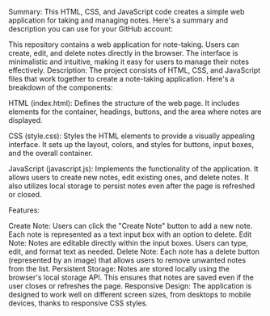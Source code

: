 
Summary:
This HTML, CSS, and JavaScript code creates a simple web application for taking and managing notes. Here's a summary and description you can use for your GitHub account:

This repository contains a web application for note-taking. Users can create, edit, and delete notes directly in the browser. The interface is minimalistic and intuitive, making it easy for users to manage their notes effectively.
Description:
The project consists of HTML, CSS, and JavaScript files that work together to create a note-taking application. Here's a breakdown of the components:

HTML (index.html): Defines the structure of the web page. It includes elements for the container, headings, buttons, and the area where notes are displayed.

CSS (style.css): Styles the HTML elements to provide a visually appealing interface. It sets up the layout, colors, and styles for buttons, input boxes, and the overall container.

JavaScript (javascript.js): Implements the functionality of the application. It allows users to create new notes, edit existing ones, and delete notes. It also utilizes local storage to persist notes even after the page is refreshed or closed.

Features:

Create Note: Users can click the "Create Note" button to add a new note. Each note is represented as a text input box with an option to delete.
Edit Note: Notes are editable directly within the input boxes. Users can type, edit, and format text as needed.
Delete Note: Each note has a delete button (represented by an image) that allows users to remove unwanted notes from the list.
Persistent Storage: Notes are stored locally using the browser's local storage API. This ensures that notes are saved even if the user closes or refreshes the page.
Responsive Design: The application is designed to work well on different screen sizes, from desktops to mobile devices, thanks to responsive CSS styles.
